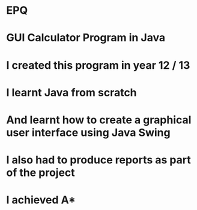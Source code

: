 # EPQ
# GUI Calculator Program in Java
# I created this program in year 12 / 13
# I learnt Java from scratch
# And learnt how to create a graphical user interface using Java Swing
# I also had to produce reports as part of the project
# I achieved A*
